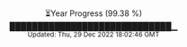<p align="center">
⏳Year Progress (99.38 %) <br>
█████████████████████████████▁ <br>
<sub>Updated: Thu, 29 Dec 2022 18:02:46 GMT</sub>
</p>


